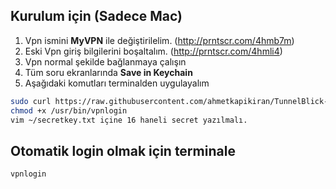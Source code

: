 ## Kurulum için (**Sadece Mac**)
1. Vpn ismini **MyVPN** ile değiştirilelim. (http://prntscr.com/4hmb7m)
2. Eski Vpn giriş bilgilerini boşaltalım. (http://prntscr.com/4hmli4)
3. Vpn normal şekilde bağlanmaya çalışın
4. Tüm soru ekranlarında **Save in Keychain**
5. Aşağıdaki komutları terminalden uygulayalım
```sh
sudo curl https://raw.githubusercontent.com/ahmetkapikiran/TunnelBlick-Login/master/vpnlogin.py > /usr/bin/vpnlogin
chmod +x /usr/bin/vpnlogin
vim ~/secretkey.txt içine 16 haneli secret yazılmalı.
```

## Otomatik login olmak için terminale
```sh
vpnlogin
```